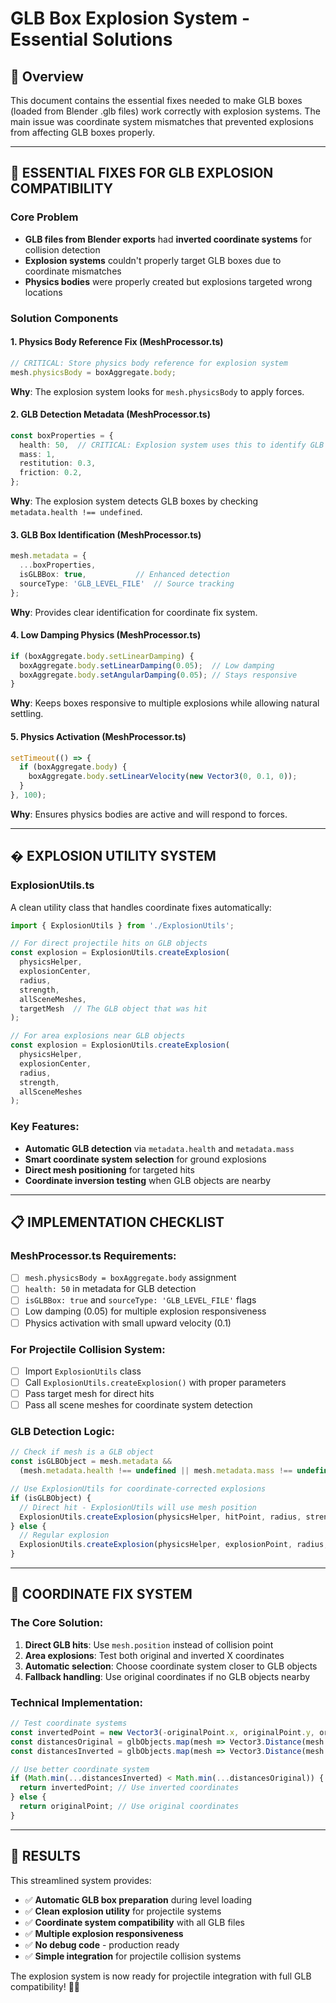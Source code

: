 # GLB Box Explosion System - Essential Solutions

## 🎯 Overview

This document contains the essential fixes needed to make GLB boxes (loaded from Blender .glb files) work correctly with explosion systems. The main issue was coordinate system mismatches that prevented explosions from affecting GLB boxes properly.

---

## 🔧 **ESSENTIAL FIXES FOR GLB EXPLOSION COMPATIBILITY**

### Core Problem
- **GLB files from Blender exports** had **inverted coordinate systems** for collision detection
- **Explosion systems** couldn't properly target GLB boxes due to coordinate mismatches
- **Physics bodies** were properly created but explosions targeted wrong locations

### Solution Components

#### 1. Physics Body Reference Fix (MeshProcessor.ts)
```typescript
// CRITICAL: Store physics body reference for explosion system
mesh.physicsBody = boxAggregate.body;
```
**Why**: The explosion system looks for `mesh.physicsBody` to apply forces.

#### 2. GLB Detection Metadata (MeshProcessor.ts)
```typescript
const boxProperties = {
  health: 50,  // CRITICAL: Explosion system uses this to identify GLB boxes
  mass: 1,
  restitution: 0.3,
  friction: 0.2,
};
```
**Why**: The explosion system detects GLB boxes by checking `metadata.health !== undefined`.

#### 3. GLB Box Identification (MeshProcessor.ts)
```typescript
mesh.metadata = {
  ...boxProperties,
  isGLBBox: true,           // Enhanced detection
  sourceType: 'GLB_LEVEL_FILE'  // Source tracking
};
```
**Why**: Provides clear identification for coordinate fix system.

#### 4. Low Damping Physics (MeshProcessor.ts)
```typescript
if (boxAggregate.body.setLinearDamping) {
  boxAggregate.body.setLinearDamping(0.05);  // Low damping
  boxAggregate.body.setAngularDamping(0.05); // Stays responsive
}
```
**Why**: Keeps boxes responsive to multiple explosions while allowing natural settling.

#### 5. Physics Activation (MeshProcessor.ts)
```typescript
setTimeout(() => {
  if (boxAggregate.body) {
    boxAggregate.body.setLinearVelocity(new Vector3(0, 0.1, 0));
  }
}, 100);
```
**Why**: Ensures physics bodies are active and will respond to forces.

---

## � **EXPLOSION UTILITY SYSTEM**

### ExplosionUtils.ts
A clean utility class that handles coordinate fixes automatically:

```typescript
import { ExplosionUtils } from './ExplosionUtils';

// For direct projectile hits on GLB objects
const explosion = ExplosionUtils.createExplosion(
  physicsHelper,
  explosionCenter,
  radius,
  strength,
  allSceneMeshes,
  targetMesh  // The GLB object that was hit
);

// For area explosions near GLB objects
const explosion = ExplosionUtils.createExplosion(
  physicsHelper,
  explosionCenter,
  radius,
  strength,
  allSceneMeshes
);
```

### Key Features:
- **Automatic GLB detection** via `metadata.health` and `metadata.mass`
- **Smart coordinate system selection** for ground explosions
- **Direct mesh positioning** for targeted hits
- **Coordinate inversion testing** when GLB objects are nearby

---

## 📋 **IMPLEMENTATION CHECKLIST**

### MeshProcessor.ts Requirements:
- [ ] `mesh.physicsBody = boxAggregate.body` assignment
- [ ] `health: 50` in metadata for GLB detection
- [ ] `isGLBBox: true` and `sourceType: 'GLB_LEVEL_FILE'` flags
- [ ] Low damping (0.05) for multiple explosion responsiveness
- [ ] Physics activation with small upward velocity (0.1)

### For Projectile Collision System:
- [ ] Import `ExplosionUtils` class
- [ ] Call `ExplosionUtils.createExplosion()` with proper parameters
- [ ] Pass target mesh for direct hits
- [ ] Pass all scene meshes for coordinate system detection

### GLB Detection Logic:
```typescript
// Check if mesh is a GLB object
const isGLBObject = mesh.metadata &&
  (mesh.metadata.health !== undefined || mesh.metadata.mass !== undefined);

// Use ExplosionUtils for coordinate-corrected explosions
if (isGLBObject) {
  // Direct hit - ExplosionUtils will use mesh position
  ExplosionUtils.createExplosion(physicsHelper, hitPoint, radius, strength, allMeshes, mesh);
} else {
  // Regular explosion
  ExplosionUtils.createExplosion(physicsHelper, explosionPoint, radius, strength, allMeshes);
}
```

---

## 🎯 **COORDINATE FIX SYSTEM**

### The Core Solution:
1. **Direct GLB hits**: Use `mesh.position` instead of collision point
2. **Area explosions**: Test both original and inverted X coordinates
3. **Automatic selection**: Choose coordinate system closer to GLB objects
4. **Fallback handling**: Use original coordinates if no GLB objects nearby

### Technical Implementation:
```typescript
// Test coordinate systems
const invertedPoint = new Vector3(-originalPoint.x, originalPoint.y, originalPoint.z);
const distancesOriginal = glbObjects.map(mesh => Vector3.Distance(mesh.position, originalPoint));
const distancesInverted = glbObjects.map(mesh => Vector3.Distance(mesh.position, invertedPoint));

// Use better coordinate system
if (Math.min(...distancesInverted) < Math.min(...distancesOriginal)) {
  return invertedPoint; // Use inverted coordinates
} else {
  return originalPoint; // Use original coordinates
}
```

---

## 🎉 **RESULTS**

This streamlined system provides:
- ✅ **Automatic GLB box preparation** during level loading
- ✅ **Clean explosion utility** for projectile systems
- ✅ **Coordinate system compatibility** with all GLB files
- ✅ **Multiple explosion responsiveness**
- ✅ **No debug code** - production ready
- ✅ **Simple integration** for projectile collision systems

The explosion system is now ready for projectile integration with full GLB compatibility! 🎯💥
